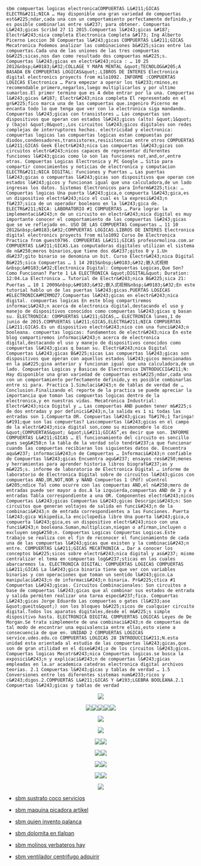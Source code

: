 
```
sbm compuertas logicas electronicaCOMPUERTAS L&#211;GICAS ELECTR&#211;NICA … Hay disponible una gran variedad de compuertas est&#225;ndar,cada una con un comportamiento perfectamente definido,y es posible combinarlas entre s&#237; para obtener. Compuertas L&#243;gicas Scribd 27 11 2015.Compuertas l&#243;gicas &#187; Electr&#243;nica completa Electronica Completa &#173; Ing Alberto Picerno Leccion 38 Compuertas l&#243;gicas COMPUERTAS L&#211;GICAS Mecatronica Podemos analizar las combinaciones b&#225;sicas entre las compuertas.Cada una de las uniones de las tres compuertas b&#225;sicas,nos dan como resultado dos compuertas m&#225;s. Compuertas l&#243;gicas en electr&#243;nica : … 10 25 2012&nbsp;&#0183;&#32;COLLAGE Y MAPA MENTAL &quot;TECNOLOG&#205;A BASADA EN COMPUERTAS LOGICAS&quot;.LIBROS DE INTERES Electronica digital electronics proyects from milo1092. INFORME :COMPUERTAS LOGICAS Electronica … Para empezar a operar los t&#233;rminos,es recomendable primero,negarlos,luego multiplicarlos y por ultimo sumarlos.El primer termino que es A debe entrar por la una. Compuertas l&#243;gicas &#187; Electr&#243;nica completa El representado en el gr&#225;fico marca una de las compuertas que.ingeniro Picerno me encanta todo lo que tenga que ver con la electronica siga mandando. Compuertas l&#243;gicas con transistores … Las compuertas son dispositivos que operan con estados l&#243;gicos (alto) &quot;1&quot; y (bajo) &quot;0&quot;,Los circuitos l&#243;gicos digitales son redes complejas de interruptores hechos. electricidad y electronica: compuertas logicas las compuertas logicas estan compuestas por diodos,condensadores,transistores,resisitencias entre otros COMPUERTAS L&#211;GICAS Geek Electr&#243;nica Las compuertas l&#243;gicas son circuitos electr&#243;nicos capaces de representar diferentes funciones l&#243;gicas como lo son las funciones not,and,or,entre otras. Compuertas Logicas Electronica y PC Google … Sitio para compartir conocimientos y noticias de electronica y computacion ELECTR&#211;NICA DIGITAL: Funciones y Puertas … Las puertas l&#243;gicas o compuertas l&#243;gicas son dispositivos que operan con estados l&#243;gicos y funcionan igual que una calculadora,de un lado ingresas los datos. Sistemas Electronicos para Inform&#225;tica: … Compuertas logicas Una puerta l&#243;gica,o compuerta l&#243;gica,es un dispositivo electr&#243;nico el cual es la expresi&#243;n f&#237;sica de un operador booleano en la l&#243;gica de. ELECTR&#211;NICA: LABORATORIO #1 COMPUERTAS … Para lograr la implementaci&#243;n de un circuito en electr&#243;nica digital es muy importante conocer el comportamiento de las compuertas l&#243;gicas que se ve reflejado en. USO DE LAS COMPUERTAS Compuertas … 11 10 2012&nbsp;&#0183;&#32;COMPUERTAS LOGICAS.LIBROS DE INTERES Electronica digital electronics proyects from milo1092 Curso De Electronica Practica from guest0796. COMPUERTAS L&#211;GICAS profesormolina.com.ar COMPUERTAS L&#211;GICAS.Las computadoras digitales utilizan el sistema de n&#250;meros binarios,que tiene dos d&#237;gitos 0 y 1.Un d&#237;gito binario se denomina un bit. Curso Electr&#243;nica Digital B&#225;sica Compuertas … 1 14 2015&nbsp;&#0183;&#32;嵌入式视频&nbsp;&#0183;&#32;Electronica Digital: Compuertas Logicas,Que Son? Como Funcionan? Parte 1 LA ELECTRONICA &quot;DIGITAL&quot; Duration: 12:04.La Electronica … Tutorial de Electr&#243;nica B&#225;sica 21: Puertas … 10 1 2009&nbsp;&#0183;&#32;嵌入式视频&nbsp;&#0183;&#32;En este tutorial hablo un de las puertas l&#243;gicas.PUERTAS LOGICAS #ELECTRONICA#MIRMOZ7.Compuertas l&#243;gicas en electr&#243;nica digital. compuertas logicas En este blog compartiremos informaci&#243;n acerca de electronica digital,destacando el uso y manejo de dispositivos conocidos como compuertas l&#243;gicas q basan su. ELECTRONICA: COMPUERTAS L&#211;GICAS,… ELECTRONICA lunes,1 de junio de 2015.COMPUERTAS L&#211;GICAS,ELECTR&#211;NICA COMPUERTAS L&#211;GICAS.Es un dispositivo electr&#243;nico con una funci&#243;n booleana. compuertas logicas: fundamentos de electr&#243;nica En este blog compartiremos informaci&#243;n acerca de electronica digital,destacando el uso y manejo de dispositivos conocidos como compuertas l&#243;gicas q basan su. Electr&#243;nica Digital Compuertas L&#243;gicas B&#225;sicas Las compuertas l&#243;gicas son dispositivos que operan con aquellos estados l&#243;gicos mencionados en la p&#225;gina anterior y funcionan igual que una calculadora,de un lado. Compuertas Logicas y Basicas de Electronica INTRODUCCI&#211;N: Hay disponible una gran variedad de compuertas est&#225;ndar,cada una con un comportamiento perfectamente definido,y es posible combinarlas entre si para. Practica 1.Simulaci&#243;n de tablas de verdad de … Conclusion.Finalizando el reporte de la practica se puede apreciar la importancia que toman las compuertas logicas dentro de la electronica,y en nuestras vidas. Mecatronica Industrial: Electr&#243;nica Digital y … Las compuertas AND pueden tener m&#225;s de dos entradas y por definici&#243;n,la salida es 1 si todas las entradas son 1.Compuerta OR. Compuertas l&#243;gicas T&#176;1 Taringa! &#191;que son las compuertas? Lascompuertas l&#243;gicas en el campo de la electr&#243;nica digital son,como su mismonombre lo dice &quot;COMPUERTAS&quot; &quot;L&#211;GICAS”,es decir que son. INFORME COMPUERTAS L&#211;GICAS … El funcionamiento del circuito es sencillo pues seg&#250;n la tabla de la verdad solo tendr&#237;a que funcionar cuando las compuertas recibieran los siguientes datos de. Encuentra aqu&#237; informaci&#243;n de Compuertas … Informaci&#243;n confiable de Compuertas l&#243;gicas Encuentra aqu&#237; ensayos res&#250;menes y herramientas para aprender historia libros biograf&#237;as y m&#225;s. informe de laboratorio de Electronica Digital … informe de laboratorio de Electronica Digital sobre de circuitos l&#243;gicos con compuertas AND,OR,NOT,NOR y NAND Compuertas 1 (Pdf) uControl &#205;ndice Tal como ocurre con las compuertas AND,el n&#250;mero de entradas puede ser mayor a dos.A la izquierda,compuertas AND de 2 y 4 entradas Tabla correspondiente a una OR. Componentes electr&#243;nicos Compuertas L&#243;gicas Compuertas L&#243;gicas Descripci&#243;n: Son circuitos que generan voltajes de salida en funci&#243;n de la combinaci&#243;n de entrada correspondientes a las Funciones. Puerta l&#243;gica Wikipedia,la enciclopedia libre Una puerta l&#243;gica,o compuerta l&#243;gica,es un dispositivo electr&#243;nico con una funci&#243;n booleana.Suman,multiplican,niegan o afirman,incluyen o excluyen seg&#250;n. Compuertas Logicas Compuertas Logicas.Este trabajo se realiza con el fin de reconocer el funcionamiento de cada una de las compuertas l&#243;gicas que existen y la combinaci&#243;n entre. COMPUERTAS L&#211;GICAS MECATRONICA … Dar a conocer los conceptos b&#225;sicos sobre electr&#243;nica digital y as&#237; mismo centralizar el tema en compuertas log&#237;sticas en las cuales abarcaremos la. ELECTRONICA DIGITAL: COMPUERTAS LOGICAS COMPUERTAS L&#211;GICAS La l&#243;gica binaria tiene que ver con variables binarias y con operaciones que toman un sentido l&#243;gico.La manipulaci&#243;n de informaci&#243;n binaria. Pr&#225;ctica #1 Compuertas L&#243;gicas. Circuitos Combinacionales: Son circuitos a base de compuertas l&#243;gicas que al combinar sus estados de entrada y salida permiten realizar una tarea espec&#237;fica. Compuertas L&#243;gicas Jorge Eduardo Las compuertas o gates (l&#233;ase &quot;gueits&quot;) son los bloques b&#225;sicos de cualquier circuito digital.Todos los aparatos digitales,desde el m&#225;s simple dispositivo hasta. ELECTRONICA DIGITAL COMPUERTAS LOGICAS Leyes de De Morgan.Se trata simplemente de una combinaci&#243;n de compuertas de tal modo de encontrar una equivalencia entre ellas,esto viene a consecuencia de que en. UNIDAD 2 COMPUERTAS LOGICAS service.udes.edu.co COMPUERTAS LOGICAS 28 INTRODUCCI&#211;N.esta unidad esta orientada al estudio de las compuertas l&#243;gicas,que son de gran utilidad en el dise&#241;o de los circuitos l&#243;gicos. Compuertas logicas Mecatr&#243;nica Compuertas logicas.se busca la exposici&#243;n y explicaci&#243;n de compuertas l&#243;gicas empleadas en la.ar academica catedras electronica digital archivos teorias. 2.1 Compuertas l&#243;gicas y tablas de verdad … 1.5 Conversiones entre los diferentes sistemas num&#233;ricos y c&#243;digos.2.COMPUERTAS L&#211;GICAS Y &#193;LGEBRA BOOLEANA.2.1 Compuertas l&#243;gicas y tablas de verdad 
```

<div align="center">

<a href="https://es-crusher.shibang-china.com/github&k=sbm+compuertas+logicas+electronica"><img src="https://static.shibang-china.com/es/crusher/logo.jpg"></a>

<a href="https://es-crusher.shibang-china.com/github&k=sbm+compuertas+logicas+electronica"><img src="https://static.shibang-china.com/es/crusher/index.jpg"></a><a href="https://es-crusher.shibang-china.com/material.htmlgithub&k=sbm+compuertas+logicas+electronica"><img src="https://static.shibang-china.com/es/crusher/material.jpg"></a><a href="https://es-crusher.shibang-china.com/application.htmlgithub&k=sbm+compuertas+logicas+electronica"><img src="https://static.shibang-china.com/es/crusher/application.jpg"></a><a href="https://es-crusher.shibang-china.com/aboutus.htmlgithub&k=sbm+compuertas+logicas+electronica"><img src="https://static.shibang-china.com/es/crusher/aboutus.jpg"></a><a href="https://es-crusher.shibang-china.com/contact.htmlgithub&k=sbm+compuertas+logicas+electronica"><img src="https://static.shibang-china.com/es/crusher/contact.jpg"></a>

<a href="https://es-crusher.shibang-china.com/github&k=sbm+compuertas+logicas+electronica"><img src="https://static.shibang-china.com/es/crusher/banner.jpg"></a>

<a href="https://swt.shibang-china.com/github&k=sbm+compuertas+logicas+electronica"><img src="https://static.shibang-china.com/es/crusher/text.jpg"></a>

<a href="https://swt.shibang-china.com/github&k=sbm+compuertas+logicas+electronica"><img src="https://static.shibang-china.com/es/crusher/chat.jpg"></a><a href="https://es-crusher.shibang-china.com/contact.htmlgithub&k=sbm+compuertas+logicas+electronica"><img src="https://static.shibang-china.com/es/crusher/message.jpg"></a>

<a href="https://es-crusher.shibang-china.com/products/pe.htmlgithub&k=sbm+compuertas+logicas+electronica"><img src="https://static.shibang-china.com/es/crusher/pe.jpg"></a><a href="https://es-crusher.shibang-china.com/products/pf.htmlgithub&k=sbm+compuertas+logicas+electronica"><img src="https://static.shibang-china.com/es/crusher/pf.jpg"></a>

<a href="https://es-crusher.shibang-china.com/products/hpt.htmlgithub&k=sbm+compuertas+logicas+electronica"><img src="https://static.shibang-china.com/es/crusher/hpt.jpg"></a><a href="https://es-crusher.shibang-china.com/products/vsi.htmlgithub&k=sbm+compuertas+logicas+electronica"><img src="https://static.shibang-china.com/es/crusher/vsi.jpg"></a>

<a href="https://es-crusher.shibang-china.com/products/klv.htmlgithub&k=sbm+compuertas+logicas+electronica"><img src="https://static.shibang-china.com/es/crusher/klv.jpg"></a><a href="https://es-crusher.shibang-china.com/products/portable.htmlgithub&k=sbm+compuertas+logicas+electronica"><img src="https://static.shibang-china.com/es/crusher/portable.jpg"></a>

<a href="https://swt.shibang-china.com/github&k=sbm+compuertas+logicas+electronica"><img src="https://static.shibang-china.com/es/crusher/case.jpg"></a>

</div>


* [sbm sustrato coco servicios](sbm%20sustrato%20coco%20servicios.md)

* [sbm maquina picadora artikel](sbm%20maquina%20picadora%20artikel.md)

* [sbm quien invento palanca](sbm%20quien%20invento%20palanca.md)

* [sbm dolomita en tlalpan](sbm%20dolomita%20en%20tlalpan.md)

* [sbm molinos yerbateros hay](sbm%20molinos%20yerbateros%20hay.md)

* [sbm ventilador centrifugo adquirir](sbm%20ventilador%20centrifugo%20adquirir.md)